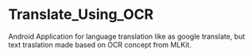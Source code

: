 # Translate_Using_OCR
Android Application for language translation like as google translate, but text traslation made based on OCR concept from MLKit.
